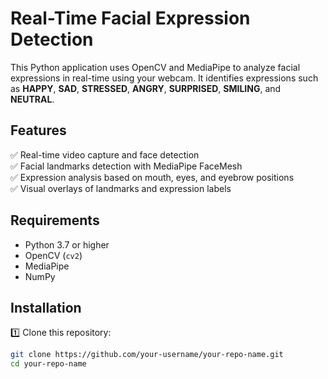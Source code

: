 # Real-Time Facial Expression Detection

This Python application uses OpenCV and MediaPipe to analyze facial expressions in real-time using your webcam. It identifies expressions such as **HAPPY**, **SAD**, **STRESSED**, **ANGRY**, **SURPRISED**, **SMILING**, and **NEUTRAL**.

## Features

✅ Real-time video capture and face detection  
✅ Facial landmarks detection with MediaPipe FaceMesh  
✅ Expression analysis based on mouth, eyes, and eyebrow positions  
✅ Visual overlays of landmarks and expression labels  

## Requirements

- Python 3.7 or higher
- OpenCV (`cv2`)
- MediaPipe
- NumPy

## Installation

1️⃣ Clone this repository:
```bash
git clone https://github.com/your-username/your-repo-name.git
cd your-repo-name
